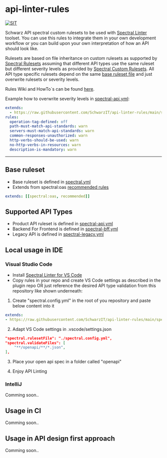 # api-linter-rules

[![SIT](https://img.shields.io/badge/SIT-awesome-blueviolet.svg)](https://jobs.schwarz)

Schwarz API spectral custom rulesets to be used with [Spectral Linter](https://github.com/stoplightio/spectral) toolset. You can use this rules to integrate them in your own development workflow or you can build upon your own interpretation of how an API should look like.

Rulesets are based on file inheritance on custom rulesets as supported by [Spectral Rulesets](https://meta.stoplight.io/docs/spectral/ZG9jOjYyMDc0NA-rulesets) assuming that different API types use the same ruleset but different severity levels as provided by [Spectral Custom Rulesets](https://meta.stoplight.io/docs/spectral/ZG9jOjI1MTg5-custom-rulesets). All API type specific rulesets depend on the same [base ruleset file](./spectral.yml) and just overwrite rulesets or severity levels.

Rules Wiki and HowTo´s can be found [here](https://github.com/SchwarzIT/api-linter-rules/wiki).

Example how to overwrite severity levels in [spectral-api.yml](./spectral-api.yml):

```yaml
extends:
  - https://raw.githubusercontent.com/SchwarzIT/api-linter-rules/main/spectral.yml
rules:
  operation-tag-defined: off
  path-must-match-api-standards: warn
  servers-must-match-api-standards: warn
  common-responses-unauthorized: warn
  http-verbs-should-be-used: warn
  no-http-verbs-in-resources: warn
  description-is-mandatory: warn
```

***

## Base ruleset

* Base ruleset is defined in [spectral.yml](./spectral.yml)
* Extends from spectral:oas [recommended rules](https://meta.stoplight.io/docs/spectral/ZG9jOjExNw-open-api-rules)

```yml
extends: [[spectral:oas, recommended]]
```
## Supported API Types

* Product API ruleset is defined in [spectral-api.yml](./spectral-api.yml)
* Backend For Frontend is defined in [spectral-bff.yml](./spectral-bff.yml)
* Legacy API is defined in [spectral-legacy.yml](./spectral-legacy.yml)

## Local usage in IDE

### Visual Studio Code

* Install [Spectral Linter for VS Code](https://github.com/stoplightio/vscode-spectral)
* Copy rules in your repo and create VS Code settings as described in the plugin repo OR just reference the desired API type validation from this repository like shown underneath:

1. Create "spectral.config.yml" in the root of you repository and paste below content into it

```yaml
extends:
- https://raw.githubusercontent.com/SchwarzIT/api-linter-rules/main/spectral-{API_TYPE}.yml
````

2. Adapt VS Code settings in .vscode/settings.json

```json
"spectral.rulesetFile": "./spectral.config.yml",
"spectral.validateFiles": [
    "**/openapi/**/*.json",
],
```
3. Place your open api spec in a folder called "openapi"

4. Enjoy API Linting

### IntelliJ

Comming soon..

## Usage in CI

Comming soon..

## Usage in API design first approach

Comming soon..
